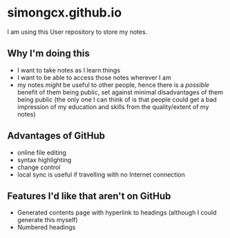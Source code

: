 # simongcx.github.io
I am using this User repository to store my notes.

## Why I'm doing this
* I want to take notes as I learn things
* I want to be able to access those notes wherever I am
* my notes *might* be useful to other people, hence there is a *possible* benefit of them being public, set against minimal disadvantages of them being public (the only one I can think of is that people could get a bad impression of my education and skills from the quality/extent of my notes)

## Advantages of GitHub
* online file editing
* syntax highlighting
* change control
* local sync is useful if travelling with no Internet connection

## Features I'd like that aren't on GitHub
* Generated contents page with hyperlink to headings (although I could generate this myself)
* Numbered headings